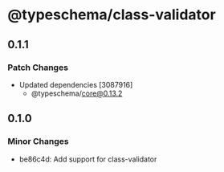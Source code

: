 # @typeschema/class-validator

## 0.1.1

### Patch Changes

- Updated dependencies [3087916]
  - @typeschema/core@0.13.2

## 0.1.0

### Minor Changes

- be86c4d: Add support for class-validator
